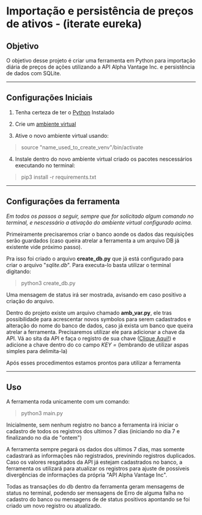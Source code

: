 
# Importação e persistência de preços de ativos - (iterate eureka)

## Objetivo

O objetivo desse projeto é criar uma ferramenta em Python para
importação diária de preços de ações utilizando a API Alpha Vantage
Inc. e persistência de dados com SQLite.

---

## Configurações Iniciais

 1. Tenha certeza de ter o [Python](https://www.python.org/downloads/) Instalado

 2. Crie um [ambiente virtual](https://docs.python.org/3/library/venv.html)

 3. Ative o novo ambiente virtual usando:

> source "name_used_to_create_venv"/bin/activate

 4. Instale dentro do novo ambiente virtual criado os pacotes nescessários executando no terminal:

> pip3 install -r requirements.txt

---

## Configurações da ferramenta

*Em todos os passos a seguir, sempre que for solicitado algum comando no terminal, e nescessário a ativação do ambiente virtual configurado acima.*

Primeiramente precisaremos criar o banco aonde os dados das requisições serão guardados (caso queira atrelar a ferramenta a um arquivo DB já existente vide próximo passo). 

Pra isso foi criado o arquivo **create_db.py** que já está configurado para criar o arquivo "*sqlite.db*".  Para executa-lo basta utilizar o terminal digitando:

> python3 create_db.py

Uma mensagem de status irá ser mostrada, avisando em caso positivo a criação do arquivo.

Dentro do projeto existe um arquivo chamado **amb_var.py**, ele tras possibilidade para acrescentar novos symbolos para serem cadastrados e alteração do nome do banco de dados, caso já exista um banco que queira atrelar a ferramenta. Precisaremos utilizar ele para adicionar a chave da API. Vá ao sita da API e faça o registro de sua chave ([Clique Aqui!](https://www.alphavantage.co/support/#api-key)) e adicione a chave dentro do co campo *KEY =* (lembrando de utilizar aspas simples para delimita-la)

Após esses procedimentos estamos prontos para utilizar a ferramenta


---

## Uso

A ferramenta roda unicamente com um comando:

> python3 main.py

Inicialmente, sem nenhum registro no banco a ferramenta irá iniciar o cadastro de todos os registros dos ultimos 7 dias (iniciando no dia 7 e finalizando no dia de "ontem")

A ferramenta sempre pegará os dados dos ultimos 7 dias, mas somente cadastrará as informações não registrados, previnindo registros duplicados. Caso os valores resgatados da API já estejam cadastrados no banco, a ferramenta os utilizará para atualizar os registros para ajuste de possíveis divergências de informações da própria "API Alpha Vantage Inc".

Todas as transações do db dentro da ferramenta geram mensagems de status no terminal, podendo ser mensagens de Erro de alguma falha no cadastro do banco ou mensagens de de status positivos apontando se foi criado um novo registro ou atualizado.
